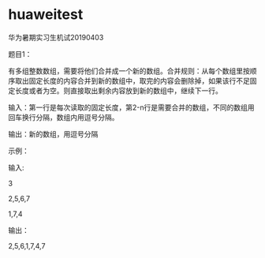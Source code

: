 # huaweitest
华为暑期实习生机试20190403

题目1：

有多组整数数组，需要将他们合并成一个新的数组。合并规则：从每个数组里按顺序取出固定长度的内容合并到新的数组中，取完的内容会删除掉，如果该行不足固定长度或者为空。则直接取出剩余内容放到新的数组中，继续下一行。

输入：第一行是每次读取的固定长度，第2-n行是需要合并的数组，不同的数组用回车换行分隔，数组内用逗号分隔。

输出：新的数组，用逗号分隔

示例：

输入:

3

2,5,6,7

1,7,4

输出：

2,5,6,1,7,4,7


